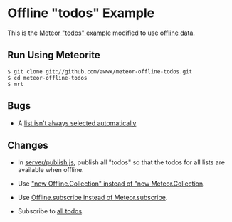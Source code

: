 # Offline "todos" Example

This is the
[Meteor "todos" example](https://github.com/meteor/meteor/tree/release/0.6.4/examples/todos)
modified to use
[offline data](https://github.com/awwx/meteor-offline-data).


## Run Using Meteorite

```
$ git clone git://github.com/awwx/meteor-offline-todos.git
$ cd meteor-offline-todos
$ mrt
```


## Bugs

* A [list isn't always selected automatically](https://github.com/awwx/meteor-offline-data/issues/7)


## Changes

* In [server/publish.js](https://github.com/awwx/meteor-offline-todos/blob/master/server/publish.js#L17),
  publish all "todos" so that the todos for all lists are available
  when offline.

* Use ["new Offline.Collection" instead of "new Meteor.Collection](https://github.com/awwx/meteor-offline-todos/blob/master/client/todos.js#L4).

* Use [Offline.subscribe instead of Meteor.subscribe](https://github.com/awwx/meteor-offline-todos/blob/master/client/todos.js#L25).

* Subscribe to [all todos](https://github.com/awwx/meteor-offline-todos/blob/master/client/todos.js#L34).
